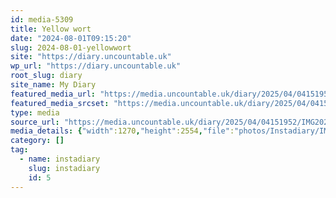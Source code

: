 ```yaml
---
id: media-5309
title: Yellow wort
date: "2024-08-01T09:15:20"
slug: 2024-08-01-yellowwort
site: "https://diary.uncountable.uk"
wp_url: "https://diary.uncountable.uk"
root_slug: diary
site_name: My Diary
featured_media_url: "https://media.uncountable.uk/diary/2025/04/04151952/IMG20240801101520-edited.webp"
featured_media_srcset: "https://media.uncountable.uk/diary/2025/04/04151952/IMG20240801101520-edited-149x300.webp 149w, https://media.uncountable.uk/diary/2025/04/04151952/IMG20240801101520-edited-509x1024.webp 509w, https://media.uncountable.uk/diary/2025/04/04151952/IMG20240801101520-edited-150x150.webp 150w, https://media.uncountable.uk/diary/2025/04/04151952/IMG20240801101520-edited-318x640.webp 318w, https://media.uncountable.uk/diary/2025/04/04151952/IMG20240801101520-edited.webp 1270w"
type: media
source_url: "https://media.uncountable.uk/diary/2025/04/04151952/IMG20240801101520-edited.webp"
media_details: {"width":1270,"height":2554,"file":"photos/Instadiary/IMG20240801101520-edited.webp","filesize":145012,"sizes":{"medium":{"file":"IMG20240801101520-edited-149x300.webp","width":149,"height":300,"filesize":15518,"mime_type":"image/webp","source_url":"https://media.uncountable.uk/diary/2025/04/04151952/IMG20240801101520-edited-149x300.webp"},"large":{"file":"IMG20240801101520-edited-509x1024.webp","width":509,"height":1024,"filesize":77670,"mime_type":"image/webp","source_url":"https://media.uncountable.uk/diary/2025/04/04151952/IMG20240801101520-edited-509x1024.webp"},"thumbnail":{"file":"IMG20240801101520-edited-150x150.webp","width":150,"height":150,"filesize":7036,"mime_type":"image/webp","source_url":"https://media.uncountable.uk/diary/2025/04/04151952/IMG20240801101520-edited-150x150.webp"},"mobwidth":{"file":"IMG20240801101520-edited-318x640.webp","width":318,"height":640,"filesize":43732,"mime_type":"image/webp","source_url":"https://media.uncountable.uk/diary/2025/04/04151952/IMG20240801101520-edited-318x640.webp"},"full":{"file":"IMG20240801101520-edited.webp","width":1270,"height":2554,"mime_type":"image/webp","source_url":"https://media.uncountable.uk/diary/2025/04/04151952/IMG20240801101520-edited.webp"}},"image_meta":{"aperture":"0","credit":"","camera":"","caption":"","created_timestamp":"0","copyright":"","focal_length":"0","iso":"0","shutter_speed":"0","title":"","orientation":"0","keywords":[]}}
category: []
tag:
  - name: instadiary
    slug: instadiary
    id: 5
---
```


